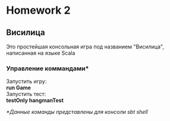 # Homework 2
## Висилица
Это простейшая консольная игра под названием "Висилица", написанная на языке Scala

### Управление коммандами*
Запустить игру:  
  **run Game**  
Запустить тест:  
  **testOnly hangmanTest**
  
  _*Данные команды представлены для консоли sbt shell_

